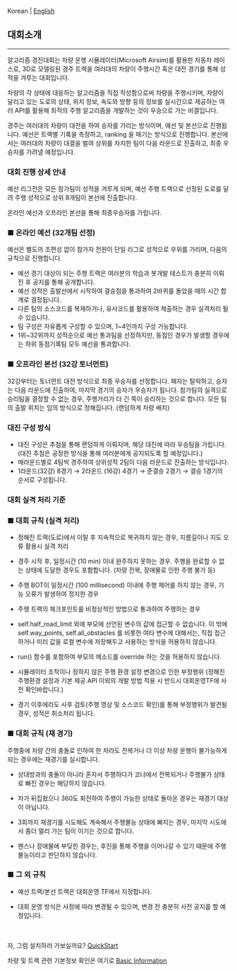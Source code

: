 Korean | [English](./README_Eng.md)

## 대회소개 
------------------------

알고리즘 경진대회는 차량 운행 시뮬레이터(Microsoft Airsim)를 활용한 자동차 레이스로, 3D로 모델링된 경주 트랙을 여러대의 차량이 주행시간 혹은 대전 경기를 통해 성적을 겨루는 대회입니다. 

차량의 각 상태에 대응하는 알고리즘을 직접 작성함으로써 차량을 주행시키며, 차량이 달리고 있는 도로의 상태, 위치 정보, 속도와 방향 등의 정보를 실시간으로 제공하는 여러 API를 활용해 최적의 주행 알고리즘을 개발하는 것이 우승으로 가는 비결입니다. 

경주는 여러대의 차량이 대전을 하여 승자를 가리는 방식이며, 예선 및 본선으로 진행됩니다. 예선은 트랙별 기록을 측정하고, ranking 을 매기는 방식으로 진행합니다. 본선에서는 여러대의 차량이 대결을 벌여 상위를 차지한 팀이 다음 라운드로 진출하고, 최종 우승자를 가려낼 예정입니다.



### 대회 진행 상세 안내


예선 리그전은 모든 참가팀이 성적을 겨루게 되며, 예선 주행 트랙으로 선정된 도로를 달려 주행 성적으로 상위 8개팀이 본선에 진출합니다.

온라인 예선과 오프라인 본선을 통해 최종우승자를 가립니다.



### ■ 온라인 예선 (32개팀 선정)

예선은 별도의 조편성 없이 참가자 전원이 단일 리그로 성적으로 우위를 가리며, 다음의 규칙으로 진행합니다.

- 예선 경기 대상이 되는 주행 트랙은 여러분의 학습과 봇개발 테스트가 충분히 이뤄진 후 공지를 통해 공개합니다.
- 예선 성적은 출발선에서 시작하여 결승점을 통과하여 2바퀴를 돌았을 때의 시간 합계로 결정됩니다.
- 다른 팀의 소스코드를 복제하거나, 유사코드를 활용하여 제출하는 경우 실격처리 될 수 있습니다.
- 팀 구성은 자유롭게 구성할 수 있으며, 1~4인까지 구성 가능합니다.
- 1위~32위까지 성적순으로 예선 통과팀을 선정하지만, 동점인 경우가 발생할 경우에는 하위 동점기록팀 모두 예선을 통과합니다.


### ■ 오프라인 본선 (32강 토너먼트)

32강부터는 토너먼트 대전 방식으로 최종 우승자를 선정합니다. 패자는 탈락하고, 승자는 다음 라운드에 진출하여, 
마지막 경기의 승자가 우승자가 됩니다. 참가팀의 실격으로 승리팀을 결정할 수 없는 경우, 주행거리가 더 긴 쪽이 
승리하는 것으로 합니다. 모든 팀의 출발 위치는 임의 방식으로 정해집니다. (랜덤하게 차량 배치)


### 대진 구성 방식

- 대진 구성은 추첨을 통해 랜덤하게 이뤄지며, 해당 대진에 따라 우승팀을 가립니다.  
  (대진 추첨은 공정한 방식을 통해 여러분에게 공지되도록 할 예정입니다.)
- 매라운드별로 4팀씩 경주하여 상위성적 2팀이 다음 라운드로 진출하는 방식입니다.
- 1라운드(32강) 8경기 → 2라운드 (16강) 4경기 → 준결승 2경기 → 결승 1경기의 순서로 구성됩니다.


### 대회 실격 처리 기준

### ■ 대회 규칙 (실격 처리)

- 정해진 트랙(도로)에서 이탈 후 지속적으로 복귀하지 않는 경우, 지름길이나 지도 오류 활용시 실격 처리

- 경주 시작 후, 일정시간 (10 min) 이내 완주하지 못하는 경우. 주행을 완료할 수 없는 상태에 도달한 경우도 포함합니다. (차량 전복, 장애물로 인한 주행 불가 등)

- 주행 BOT이 일정시간 (100 millisecond) 이내에 주행 제어를 하지 않는 경우, 기능 오류가 발생하여 정지한 경우

- 주행 트랙의 체크포인트를 비정상적인 방법으로 통과하여 주행하는 경우

- self.half_road_limit 외에 부모에 선언된 변수의 값에 접근할 수 없습니다. 이 밖에 self.way_points, self.all_obstacles 를 비롯한 여타 변수에 대해서는, 직접 접근하거나 미리 값을 로컬 변수에 저장해두고 사용하는 방식을 허용하지 않습니다.

- run() 함수를 포함하여 부모의 메소드를 override 하는 것을 허용하지 않습니다.

- 시뮬레이터 조작이나 정하지 않은 주행 환경 설정 변경으로 인한 부정행위 (정해진 주행환경 설정과 기본 제공 API 이외의 개발 방법 적용 시 반드시 대회운영TF에 사전 확인바랍니다.)

- 경기 이후에라도 사후 검토(주행 영상 및 소스코드 확인)를 통해 부정행위가 발견될 경우, 성적은 취소처리 됩니다.



### ■ 대회 규칙 (재 경기)

주행중에 차량 간의 충돌로 인하여 한 차라도 전복거나 더 이상 차량 운행이 불가능하게 되는 경우에는 재경기를 실시합니다.

- 상대방과의 충돌이 아니라 혼자서 주행하다가 코너에서 전복되거나 주행불가 상태로 빠진 경우는 해당하지 않습니다.

- 차가 뒤집혔으나 360도 회전하여 주행이 가능한 상태로 돌아온 경우는 재경기 대상이 아닙니다.

- 3회까지 재경기를 시도해도 계속해서 주행불능 상태에 빠지는 경우, 마지막 시도에서 좀더 멀리 가는 팀이 이기는 것으로 합니다.

- 펜스나 장애물에 부딪힌 경우는, 후진을 통해 주행을 이어나갈 수 있기 때문에 주행불능이라고 판단하지 않습니다.



### ■ 그 외 규칙

- 예선 트랙/본선 트랙은 대회운영 TF에서 지정합니다.

- 대회 운영 방식은 사정에 따라 변경될 수 있으며, 변경 전 충분히 사전 공지를 할 예정입니다.

<br><br>
자, 그럼 설치하러 가보실까요? [QuickStart](./QuickStart/Readme.md)

차량 및 트랙 관련 기본정보 확인은 여기로 [Basic Information](./Guide/Basic_Info.md)


